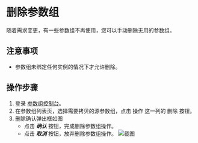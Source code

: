 # 删除参数组
随着需求变更，有一些参数组不再使用，您可以手动删除无用的参数组。

## 注意事项
* 参数组未绑定任何实例的情况下才允许删除。

## 操作步骤
1. 登录 [参数组控制台](待补充)。
2. 在参数组列表页，选择需要拷贝的源参数组，点击 操作 这一列的 删除 按钮。
3. 删除确认弹出框如图
    * 点击 ***确认*** 按钮，完成删除参数组操作。
    * 点击 ***取消*** 按钮，放弃删除参数组操作。
    ![截图](待补充)
